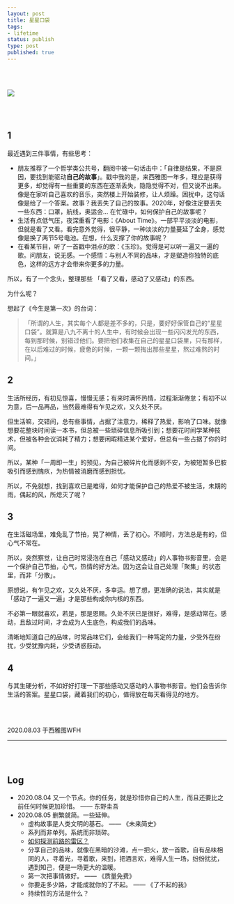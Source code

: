 ```yaml
--- 
layout: post
title: 星星口袋
tags: 
- lifetime
status: publish
type: post
published: true
---
```


<br>
<br>

![](https://i.imgur.com/1D5K3g8.png)

<br>
<br>
	


## 1
	
最近遇到三件事情，有些思考：
	
* 朋友推荐了一个哲学类公共号，翻阅中被一句话击中：「自律是结果，不是原因，要找到能驱动**自己的故事**」。戳中我的是，来西雅图一年多，理应是获得更多，却觉得有一些重要的东西在逐渐丢失，隐隐觉得不对，但又说不出来。像是在家听自己喜欢的音乐，突然楼上开始装修，让人烦躁。困扰中，这句话像是给了一个答案。故事？我丢失了自己的故事。2020年，好像注定要丢失一些东西：口罩，航线，奥运会... 在忙碌中，如何保护自己的故事呢？
* 生活有点低气压，夜深重看了电影：《About Time》。一部平平淡淡的电影，但就是看了又看。看完意外觉得，很平静，一种淡淡的力量蔓延了全身，感觉像是换了两节5号电池。在想，什么支撑了你的故事呢？
* 在看某节目，听了一首戳中泪点的歌：《玉珍》。觉得是可以听一遍又一遍的歌。问朋友，说无感。一个感悟：与别人不同的品味，才是塑造你独特的底色，这样的远方才会带来你更多的力量。
	
所以，有了一个念头，整理那些 「看了又看，感动了又感动」的东西。
	
为什么呢？
	
想起了《今生是第一次》的台词：

>「所谓的人生，其实每个人都是差不多的，只是，要好好保管自己的“星星口袋”。就算是八九不离十的人生中，有时候会出现一些闪闪发光的东西，每到那时候，别错过他们。要把他们收集在自己的星星口袋里，只有那样，在以后难过的时候，疲惫的时候，一颗一颗掏出那些星星，熬过难熬的时间。」
		
	
## 2
	
生活所经历，有初见惊喜，慢慢无感；有来时满怀热情，过程渐渐倦怠；有初不以为意，后一品再品，当然最难得有乍见之欢，又久处不厌。

但生活嘛，交错间，总有些事情，占据了注意力，稀释了热爱，影响了口味。就像想要花整块时间读一本书，但总被一些琐碎信息所吸引到；想要花时间学某种技术，但被各种会议消耗了精力；想要闲暇精进某个爱好，但总有一些占据了你的时间。

所以，某种「一周即一生」的预见，为自己被碎片化而感到不安，为被短暂多巴胺吸引而感到愧疚，为热情被消磨而感到担忧。

所以，不免就想，找到喜欢已是难得，如何才能保护自己的热爱不被生活，未期的雨，偶起的风，所熄灭了呢？
	
	
## 3
	
在生活磁场里，难免乱了节拍，晃了神情，丢了初心。不顺时，方法总是有的，但心气不常在。
	
所以，突然察觉，让自己时常浸泡在自己「感动又感动」的人事物书影音里，会是一个保护自己节拍，心气，热情的好方法。因为这会让自己处理「聚集」的状态里，而非「分散」。
		
原想说，有乍见之欢，又久处不厌，多幸运。想了想，更准确的说法，其实就是「感动了一遍又一遍」才是那些构成你内核的东西。
	
不必第一眼就喜欢，若是，那是恩赐。久处不厌已是很好，难得，是感动常在。感动，且敌过时间，才会成为人生底色，构成我们的品味。
	
清晰地知道自己的品味，时常品味它们，会给我们一种笃定的力量，少受外在纷扰，少受犹豫内耗，少受诱惑鼓动。
	
	
## 4
	
与其生硬分析，不如好好打理一下那些感动又感动的人事物书影音。他们会告诉你生活的答案。星星口袋，藏着我们的初心，值得放在每天看得见的地方。


<br>
<br>
           
2020.08.03 于西雅图WFH<br>




---

<br>
<br>


## Log

- 2020.08.04 又一个节点。你的任务，就是珍惜你自己的人生，而且还要比之前任何时候更加珍惜。 —— 东野圭吾
- 2020.08.05 删繁就简。一些延伸。
	- 虚构故事是人类文明的基石。 —— 《未来简史》
	- 系列而非单列。系统而非琐碎。
	- [如何探测前路的雷区？](https://github.com/willwang-x/a-growing-cs/blob/master/workflow/cornerstone/buoy.md)
	- 分享自己的品味，就像在黑暗的沙滩，点一把火，放一首歌，自有品味相同的人，寻着光，寻着歌，来到，把酒言欢，难得人生一场，纷纷扰扰，遇到知己，便是一场更大的温暖。
	- 第一次把事情做好。 —— 《质量免费》
	- 你要走多少路，才能成就你的了不起。 —— 《了不起的我》
	- 持续性的方法是什么？
